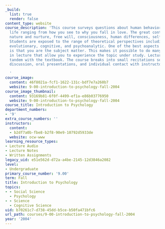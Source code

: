 ```yaml
---
_build:
  list: true
  render: false
content_type: website
course_description: 'This course surveys questions about human behavior and mental
  life ranging from how you see to why you fall in love. The great controversies:
  nature and nurture, free will, consciousness, human differences, self and society.
  Students are exposed to the range of theoretical perspectives including biological,
  evolutionary, cognitive, and psychoanalytic. One of the best aspects of Psychology
  is that you are the subject matter. This makes it possible to do many demonstrations
  in lecture that allow you to experience the topic under study. Lectures work in
  tandem with the textbook. The course breaks into small recitations sections to allow
  discussion, oral presentations, and individual contact with instructors.

  '
course_image:
  content: 46f8021a-fcf1-1622-131c-bdf7e7a260b7
  website: 9-00-introduction-to-psychology-fall-2004
course_image_thumbnail:
  content: 93169b81-6f0f-4499-ef1a-e86b03776950
  website: 9-00-introduction-to-psychology-fall-2004
course_title: Introduction to Psychology
department_numbers:
- '9'
extra_course_numbers: ''
instructors:
  content:
  - b2df7a0b-fbe8-b2f8-90e9-10792d5933de
  website: ocw-www
learning_resource_types:
- Lecture Audio
- Lecture Notes
- Written Assignments
legacy_uid: e51e562d-d72a-a4be-2145-12d3846a2082
level:
- Undergraduate
primary_course_number: '9.00'
term: Fall
title: Introduction to Psychology
topics:
- - Social Science
  - Psychology
- - Science
  - Cognitive Science
uid: b70261c7-d738-45dd-b5ce-b50fa471bfc6
url_path: courses/9-00-introduction-to-psychology-fall-2004
year: '2004'
---
```

